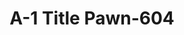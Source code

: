 ---
f_zip-code: 35601
f_state-code: AL
title: A-1 Title Pawn-604
f_phone: 256-355-9694
f_city-only: Decatur
f_address: 2109 Danville Road Southwest Suite A Decatur
f_location-unique-id: '604'
slug: a-1-title-pawn-604
updated-on: '2024-05-30T13:46:58.046Z'
created-on: '2024-05-30T13:36:59.803Z'
published-on: '2024-05-30T13:54:32.469Z'
f_city-state: cms/city/decatur-al.md
f_company: cms/company/a-1-title-pawn.md
f_state: cms/state/alabama.md
layout: '[payday-loan].html'
tags: payday-loan
---